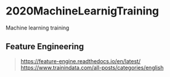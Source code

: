 # 2020MachineLearnigTraining
Machine learning training 


## Feature Engineering 
> https://feature-engine.readthedocs.io/en/latest/
> https://www.trainindata.com/all-posts/categories/english
